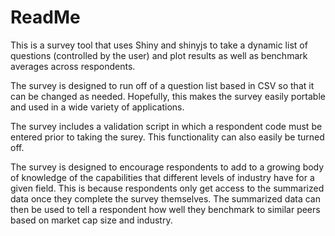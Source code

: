 ReadMe
========================================================

This is a survey tool that uses Shiny and shinyjs to take a dynamic list of questions (controlled by the user) and plot results as well as benchmark averages across respondents.

The survey is designed to run off of a question list based in CSV so that it can be changed as needed.  Hopefully, this makes the survey easily portable and used in a wide variety of applications.

The survey includes a validation script in which a respondent code must be entered prior to taking the surey.  This functionality can also easily be turned off.

The survey is designed to encourage respondents to add to a growing body of knowledge of the capabilities that different levels of industry have for a given field.  This is because respondents only get access to the summarized data once they complete the survey themselves.  The summarized data can then be used to tell a respondent how well they benchmark to similar peers based on market cap size and industry.
